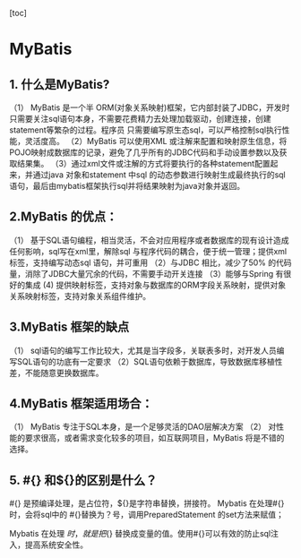 [toc]


# MyBatis

## 1. 什么是MyBatis?
（1） MyBatis 是一个半 ORM(对象关系映射)框架，它内部封装了JDBC，开发时只需要关注sql语句本身，不需要花费精力去处理加载驱动，创建连接，创建statement等繁杂的过程。程序员 只需要编写原生态sql，可以严格控制sql执行性能，灵活度高。
（2）MyBatis 可以使用XML 或注解来配置和映射原生信息，将POJO映射成数据库的记录，避免了几乎所有的JDBC代码和手动设置参数以及获取结果集。
（3）通过xml文件或注解的方式将要执行的各种statement配置起来，并通过java 对象和statement 中sql 的动态参数进行映射生成最终执行的sql语句，最后由mybatis框架执行sql并将结果映射为java对象并返回。



## 2.MyBatis 的优点：
（1） 基于SQL语句编程，相当灵活，不会对应用程序或者数据库的现有设计造成任何影响，sql写在xml里，解除sql 与程序代码的耦合，便于统一管理；提供xml标签，支持编写动态sql 语句，并可重用
（2）与JDBC 相比，减少了50% 的代码量，消除了JDBC大量冗余的代码，不需要手动开关连接
（3）能够与Spring 有很好的集成
 (4) 提供映射标签，支持对象与数据库的ORM字段关系映射，提供对象关系映射标签，支持对象关系组件维护。



## 3.MyBatis 框架的缺点
（1） sql语句的编写工作比较大，尤其是当字段多，关联表多时，对开发人员编写SQL语句的功底有一定要求
（2）SQL语句依赖于数据库，导致数据库移植性差，不能随意更换数据库。


## 4.MyBatis 框架适用场合：
（1） MyBatis 专注于SQL本身，是一个足够灵活的DAO层解决方案
（2） 对性能的要求很高，或者需求变化较多的项目，如互联网项目，MyBatis 将是不错的选择。


## 5. #{} 和${}的区别是什么？

#{} 是预编译处理，是占位符，${}是字符串替换，拼接符。
Mybatis 在处理#{}时，会将sql中的 #{}替换为？号，调用PreparedStatement 的set方法来赋值；

Mybatis 在处理 ${}时，就是把${} 替换成变量的值。使用#{}可以有效的防止sql注入，提高系统安全性。